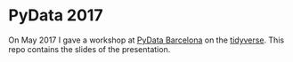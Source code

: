 # PyData 2017
On May 2017 I gave a workshop at [PyData Barcelona](https://pydata.org/barcelona2017/) on the [tidyverse](http://tidyverse.org/). This repo contains the slides of the presentation.
